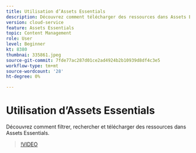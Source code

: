 ```yaml
---
title: Utilisation d’Assets Essentials
description: Découvrez comment télécharger des ressources dans Assets Essentials.
version: cloud-service
feature: Assets Essentials
topic: Content Management
role: User
level: Beginner
kt: 8380
thumbnai: 335861.jpeg
source-git-commit: 7fde77ac287d01ce2ad4924b2b10939d8df4c3e5
workflow-type: tm+mt
source-wordcount: '28'
ht-degree: 0%

---
```


# Utilisation d’Assets Essentials

Découvrez comment filtrer, rechercher et télécharger des ressources dans Assets Essentials.

>[!VIDEO](https://video.tv.adobe.com/v/335861/?quality=12&learn=on)
